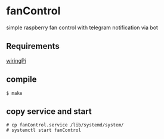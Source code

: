 # fanControl

simple raspberry fan control with telegram notification via bot

## Requirements
[wiringPi](http://wiringpi.com/)

## compile
`$ make`

## copy service and start
```
# cp fanControl.service /lib/systemd/system/
# systemctl start fanControl
```
